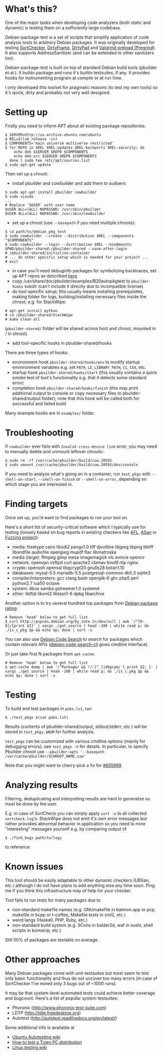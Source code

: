 # What's this?

One of the major tasks when developing code analyzers (both static
and dynamic) is testing them on a sufficiently large codebase.

Debian-package-test is a set of scripts that simplify
application of code analysis tools to arbitrary Debian packages.
It was originally developed for testing [SortChecker](https://github.com/yugr/sortcheck),
[DirtyFrame](https://github.com/yugr/DirtyFrame), [DirtyPad](https://github.com/yugr/DirtyPad)
and [Valgrind-preload (Pregrind)](https://github.com/yugr/valgrind-preload).
It also supports AddressSanitizer (and can be extended to other sanitizers
too).

Debian-package-test is built on top of standard Debian build tools (pbuilder
et al.). It builds package and runs it's builtin testsuites, if any.
It provides hooks for instrumenting program at compile or at run time.

I only developed this toolset for pragmatic reasons (to test my own tools)
so it's quick, dirty and probably not very well designed.

# Setting up

Firstly you need to inform APT about all existing package repositories:
```
$ SERVER=http://us.archive.ubuntu.com/ubuntu
$ REL=$(lsb_release -cs)
$ COMPONENTS='main universe multiverse restricted'
$ for REPO in $REL $REL-updates $REL-backports $REL-security; do
    echo deb $SERVER $REPO $COMPONENTS
    echo deb-src $SERVER $REPO $COMPONENTS
  done | sudo tee /etc/apt/sources.list
$ sudo apt-get update
```

Then set up a chroot:
* install pbuilder and cowbuilder and add them to sudoers:
```
$ sudo apt-get install pbuilder cowbuilder
$ sudo visudo
...
# Replace `$USER` with user name
$USER ALL=(ALL) NOPASSWD: /usr/sbin/pbuilder
$USER ALL=(ALL) NOPASSWD: /usr/sbin/cowbuilder
```
* set up a chroot (use `--basepath` if you need multiple chroots):
```
$ cd path/to/debian_pkg_test
$ sudo cowbuilder --create --distribution $REL --components "$COMPONENTS"
$ sudo cowbuilder --login --distribution $REL --bindmounts $PWD/pbuilder-shared:/pbuilder-shared --save-after-login
# /pbuilder-shared/initialize-container
# ... do other specific setup which is needed for your project ...
# exit
```
* in case you'll need debuginfo packages for symbolizing backtraces,
  set up APT repos as described [here](https://wiki.ubuntu.com/Debug%20Symbol%20Packages)
* copy /usr/share/doc/pbuilder/examples/B20autopkgtest to `pbuilder-hooks`
  subdir (can't include it directly due to incompatible license)
* do tool-specific setup; this usually means installing prerequisites, making folder
  for logs, building/installing necessary files inside the chroot; e.g. for
  StackWipe:
```
# apt-get install python
# cd /pbuilder-shared/StackWipe
# make clean all
```
  (`pbuilder-shared/` folder will be shared across host and chroot, mounted in / in chroot).
* add tool-specific hooks in pbuilder-shared/hooks

There are three types of hooks:
* environment hook `pbuilder-shared/hooks/env` to modify startup envinronment variables e.g.
  set `PATH`, `LD_LIBRARY_PATH`, `CC`, `CXX`, etc.
* startup hook `pbuilder-shared/hooks/start` (this usually contains a quick smoke test of
  tool's functionality e.g. that it detects some standard error)
* completion hook `pbuilder-shared/hooks/finish` (this may print additional output to console
  or copy necessary files to pbuilder-shared/output folder); note that this hook will
  be called both for successful and failed build

Many example hooks are in `examples/` folder.

# Troubleshooting

If `cowbuilder` ever fails with `Invalid cross-device link` error,
you may need to manually delete and unmount leftover chroots:
```
$ sudo rm -rf /var/cache/pbuilder/build/cow.20593
$ sudo umount /var/cache/pbuilder/build/cow.20593/dev/console
```

If you need to analyze what's going on in a container, run `test_pkgs`
with `--shell-on-start`, `--shell-on-finish` or `--shell-on-error`,
depending on which stage you are interested in.

# Finding targets

Once set up, you'd want to find packages to run your tool on.

Here's a short list of security-critical software which I typically use for testing
(loosely based on bug reports in existing checkers like [AFL](http://lcamtuf.coredump.cx/afl/#bugs),
[ASan](https://github.com/google/sanitizers/wiki/AddressSanitizerFoundBugs)
or [Fuzzing project](https://blog.fuzzing-project.org/)):
* media: freetype cairo libsdl2 pango1.0 tiff djvulibre libjpeg libpng libtiff libsndfile audiofile openjpeg mupdf flac libmatroska
* media (large): ffmpeg gimp mesa imagemagick vlc evince opencv
* network: openvpn vsftpd curl apache2 clamav bind9 ntp nginx
* crypto: openssh openssl libgcrypt20 gnutls28 botan1.10
* databases: mysql-5.5 mariadb-5.5 postgresql-common db5.3 sqlite3
* compiler/interpreters: gcc clang bash openjdk-6 ghc php5 perl python2.7 lua50 octave
* system: dbus samba gstreamer1.0 systemd
* other: libftdi libxml2 libtasn1-6 dpkg libarchive

Another option is to try several hundred top packages from
[Debian package rating](https://popcon.debian.org/by_vote):
```
# Remove 'head' below to get full list
$ curl http://popcon.debian.org/by_vote 2>/dev/null | awk '/^[0-9]/{print $2}' | xargs ./get_source | head -100 | while read p; do ./is_c_pkg $p && echo $p; done | sort -u
```

You can also use [Debian Code Search](https://codesearch.debian.net) to search for packages which contain relevant APIs
([debian-code-search-cli](https://github.com/FedericoCeratto/debian-code-search-cli) gives cmdline interface).

Or just take first N packages from `apt-cache`:
```
# Remove 'head' below to get full list
$ apt-cache dump | awk '/^Package/ && !/:[^ ]|dbgsym/ { print $2; }' | xargs ./get_source | head -100 | while read p; do ./is_c_pkg $p && echo $p; done | sort -u
```

# Testing

To build and test packages in `paks.lst`, run
```
$ ./test_pkgs $(cat paks.lst)
```

Results (contents of pbuilder-shared/output, stdout/stderr, etc.) will be stored in `test_pkgs.$NUM` for further analysis.

`test_pkgs` can be customized with various cmdline options
(mainly for debugging errors), see `test_pkgs -h` for details.
In particular, to specify Pbuilder chroot use `--pbuilder-opts '--basepath /var/cache/pbuilder/$CHROOT_NAME.cow'`

Note that you might want to cherry-pick a fix for [#855999](https://bugs.debian.org/cgi-bin/bugreport.cgi?bug=855999).

# Analyzing results

Filtering, deduplicating and interpreting results are hard to generalize
so must be done by the user.

E.g. in case of SortCheck you can simply apply `sort -u` to all
collected `sortcheck.log`'s. StackWipe does not emit it's own error messages
but rather provokes abnormal behavior in application
so you need to mine "interesting" messages yourself e.g. by comparing output of
```
$ ./find_bugs path/to/logs
```
to reference.

# Known issues

This tool should be easily adaptable to other dynamic checkers
(UBSan, etc.) although I do not have plans to add anything else any time soon.
Ping me if you think this infrastructure may of help for your checker.

Tool fails to run tests for many packages due to
* non-standard makefile names (e.g. GNUmakefile in batmon.app or pcp, makefile in bcpp or t-coffee, Makefile.tests in xml2, etc.)
* weird langs (Haskell, PHP, Ruby, etc.)
* non-standard build system (e.g. SCons in balder2d, waf in sushi, shell scripts in bomstrip, etc.)

Still 50% of packages are testable on average.

# Other approaches

Many Debian packages come with unit-testsuites but most
seem to test only basic functionality and thus do not uncover too many errors
(in case of SortChecker I've mined only 3 bugs out of ~1000 runs).

It may be that system-level automated tests could achieve
better coverage and bugcount. Here's a list of popular
_system_ testsuites:
* Phoronix (http://www.phoronix-test-suite.com)
* LDTP (http://ldtp.freedesktop.org)
* Autotest (http://autotest.readthedocs.org/en/latest/)

Some additional info is available at
* [Ubuntu Autotesting wiki](https://wiki.ubuntu.com/Testing/Automation/)
* [How to test a Tizen PC distribution](https://wiki.tizen.org/wiki/How_to_test_a_Tizen_PC_or_Netbook_distribution)
* [Linux testing wiki](http://zhigang.org/wiki/LinuxTesting)

